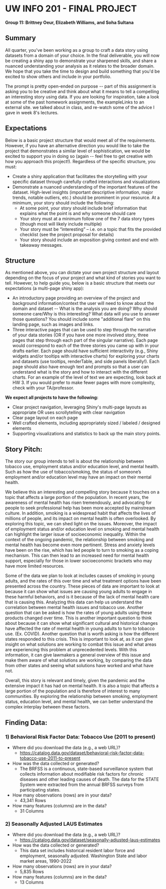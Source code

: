 # UW INFO 201 - FINAL PROJECT
**Group 11: Brittney Oeur, Elizabeth Williams, and Soha Sultana**

## Summary
All quarter, you've been working as a group to craft a data story using datasets from a domain of your choice. In the final deliverable, you will now be creating a shiny app to demonstrate your sharpened skills, and share a nuanced understanding your analysis as it relates to the broader domain. We hope that you take the time to design and build something that you'd be excited to show others and include in your portfolio. 

The prompt is pretty open-ended on purpose -- part of this assignment is asking you to be creative and think about what it means to tell a compelling an interesting story using data. If you are looking for inspiration, take a look at some of the past homework assignments, the exampleLinks to an external site. we talked about in class, and re-watch some of the advice I gave in week 8's lectures. 

## Expectations
Below is a basic project structure that would meet all of the requirements. However, if you have an alternative direction you would like to take the project that demonstrates a similar level of sophistication, we would be excited to support you in doing so (again -- feel free to get creative with how you approach this project!). Regardless of the specific structure, you must:

- Create a shiny application that facilitates the storytelling with your specific dataset through carefully crafted interactions and visualizations
- Demonstrate a nuanced understanding of the important features of the dataset.  High-level insights (important descriptive information, major trends, notable outliers, etc.) should be prominent in your resource.  At a minimum, your story should include the following: 
  - At some point, your story should include brief information that explains what the point is and why someone should care
  - Your story must at a minimum follow one of the 7 data story types (though most will likely include multiple) 
  - Your story must be “interesting” – i.e. on a topic that fits the provided checklist (see the project proposal for details)
  - Your story should include an exposition giving context and end with takeaway messages.
  
## Structure
As mentioned above, you can dictate your own project structure and layout depending on the focus of your project and what kind of stories you want to tell. However, to help guide you, below is a basic structure that meets our expectations (a multi-page shiny app):

- An introductory page providing an overview of the project and background information/context the user will need to know about the domain and dataset -- What is the analysis you are doing? Why should someone care/Why is this interesting? What data will you use to answer those questions? You should include some "additional flare" on this landing page, such as images and links.
- Three interactive pages that can be used to step through the narrative of your data stories (OR if you have one more involved story, three pages that step through each part of the singular narrative). Each page would correspond to each of the three stories you came up with in your drafts earlier. Each page should have sufficient interactivity (e.g., Shiny widgets and/or tooltips with interactive charts) for exploring your charts and datasets (use tooltips, renderTable, and side panels liberally!). Each page should also have enough text and prompts so that a user can understand what is the story and how to interact with the different charts. For an example of the level of text we are expecting, look back at HW 3. If you would prefer to make fewer pages with more complexity, check with your TA/professor.
 
**We expect all projects to have the following:**
- Clear project navigation, leveraging Shiny's multi-page layouts as appropriate OR uses scrollytelling with clear navigation 
- Clear page layout on each page
- Well crafted elements, including appropriately sized / labeled / designed elements
- Supporting visualizations and statistics to back up the main story points. 

## Story Pitch:
The story our group intends to tell is about the relationship between tobacco use, employment status and/or education level, and mental health. Such as how the use of tobacco/smoking, the status of someone’s employment and/or education level may have an impact on their mental health.

We believe this an interesting and compelling story because it touches on a topic that affects a large portion of the population. In recent years, the awareness of mental health has risen tremendously, and advocating for people to seek professional help has been more accepted by mainstream culture. In addition, smoking is a widespread habit that affects the lives of millions of people, and its impact on mental health is often overlooked. By exploring this topic, we can shed light on the issues. Moreover, the impact of employment status and/or education level on smoking and mental health can highlight the larger issue of socioeconomic inequality. Within the context of the ongoing pandemic, the relationship between smoking and mental health has become even more pertinent. Stress and anxiety levels have been on the rise, which has led people to turn to smoking as a coping mechanism. This can then lead to an increased need for mental health support, especially for those in lower socioeconomic brackets who may have more limited resources.

Some of the data we plan to look at includes causes of smoking in young adults, and the rates of this over time and what treatment options have been presented across the country. These pieces of data are important to look at because it can show what issues are causing young adults to engage in these harmful behaviors, and is it because of the lack of mental health care that is causing this. Analyzing this data can help us understand the correlation between mental health issues and tobacco use. Another question that can be asked is how the rates of young adults using these products changed over time. This is another important question to think about because it can show what significant cultural and historical changes have affected the rate of mental health in young adults to turn to tobacco use. (Ex. COVID). Another question that is worth asking is how the different states responded to this crisis. This is important to look at, as it can give insight on what solutions are working to combat this issue and what areas are experiencing this problem at unprecedented levels. With this information, it can give lawmakers a general overview of this issue and make them aware of what solutions are working, by comparing the data from other states and seeing what solutions have worked and what have not.

Overall, this story is relevant and timely, given the pandemic and the extensive impact it has had on mental health. It is also a topic that affects a large portion of the population and is therefore of interest to many communities. By exploring the relationship between smoking, employment status, education level, and mental health, we can better understand the complex interplay between these factors.

## Finding Data:
### 1) Behavioral Risk Factor Data: Tobacco Use (2011 to present)
- Where did you download the data (e.g., a web URL)?
  - https://catalog.data.gov/dataset/behavioral-risk-factor-data-tobacco-use-2011-to-present
- How was the data collected or generated? 
  - The BRFSS is a continuous, state-based surveillance system that collects information about modifiable risk factors for chronic diseases and other leading causes of death. The data for the STATE System were extracted from the annual BRFSS surveys from participating states.
- How many observations (rows) are in your data?
  - 43,341 Rows
- How many features (columns) are in the data?
  - 31 Columns

### 2) Seasonally Adjusted LAUS Estimates
- Where did you download the data (e.g., a web URL)?
  - https://catalog.data.gov/dataset/seasonally-adjusted-laus-estimates
- How was the data collected or generated? 
  - This data set includes historical resident labor force and employment, seasonally adjusted. Washington State and labor market areas, 1990-2022
- How many observations (rows) are in your data?
  - 5,835 Rows
- How many features (columns) are in the data?
  - 13 Columns
